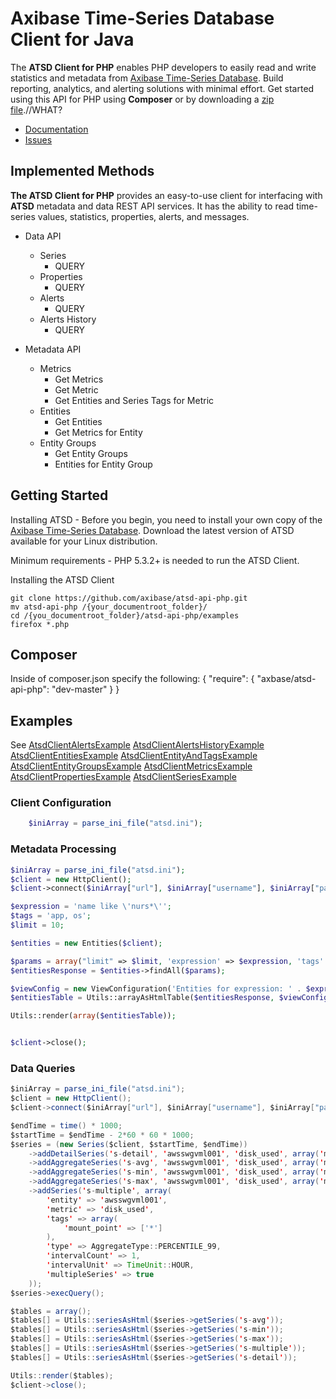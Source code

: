 # Axibase Time-Series Database Client for Java

The **ATSD Client for PHP** enables PHP developers to easily read and write statistics and metadata from
[Axibase Time-Series Database][atsd]. Build reporting, analytics, and alerting solutions with minimal effort.
Get started using this API for PHP using **Composer** or by downloading a [zip file][atsd-zip].//WHAT?

* [Documentation][atsd-api]
* [Issues][atsd-issues]

## Implemented Methods

**The ATSD Client for PHP** provides an easy-to-use client for interfacing with **ATSD** metadata and data REST API services.
It has the ability to read time-series values, statistics, properties, alerts, and messages.

- Data API
    - Series
        - QUERY
    - Properties
        - QUERY
    - Alerts
        - QUERY
    - Alerts History
        - QUERY

- Metadata API
    - Metrics
        - Get Metrics
        - Get Metric
        - Get Entities and Series Tags for Metric
    - Entities
        - Get Entities
        - Get Metrics for Entity
    - Entity Groups
        - Get Entity Groups
        - Entities for Entity Group


## Getting Started
Installing ATSD - Before you begin, you need to install your own copy of the [Axibase Time-Series Database][atsd].
Download the latest version of ATSD available for your Linux distribution.

Minimum requirements - PHP 5.3.2+ is needed to run the ATSD Client.

Installing the ATSD Client

```
git clone https://github.com/axibase/atsd-api-php.git
mv atsd-api-php /{your_documentroot_folder}/
cd /{you_documentroot_folder}/atsd-api-php/examples
firefox *.php 
```
## Composer
Inside of composer.json specify the following:
{
"require": {
    "axbase/atsd-api-php": "dev-master"
    }
}
## Examples

See 
[AtsdClientAlertsExample][atsd-alerts-example] 
[AtsdClientAlertsHistoryExample][atsd-alertsHistory-example] 
[AtsdClientEntitiesExample][atsd-entities-example] 
[AtsdClientEntityAndTagsExample][atsd-entitiesEndTags-example] 
[AtsdClientEntityGroupsExample][atsd-entityGroup-example] 
[AtsdClientMetricsExample][atsd-metrics-example] 
[AtsdClientPropertiesExample][atsd-properties-example] 
[AtsdClientSeriesExample][atsd-properties-example]

### Client Configuration

```php
    $iniArray = parse_ini_file("atsd.ini");
```

### Metadata Processing
```php
$iniArray = parse_ini_file("atsd.ini");
$client = new HttpClient();
$client->connect($iniArray["url"], $iniArray["username"], $iniArray["password"]);

$expression = 'name like \'nurs*\'';
$tags = 'app, os';
$limit = 10;

$entities = new Entities($client);

$params = array("limit" => $limit, 'expression' => $expression, 'tags' => $tags );
$entitiesResponse = $entities->findAll($params);

$viewConfig = new ViewConfiguration('Entities for expression: ' . $expression . "; tags: " . $tags . "; limit: " . $limit, 'entities', array('lastInsertTime' => 'unixtimestamp'));
$entitiesTable = Utils::arrayAsHtmlTable($entitiesResponse, $viewConfig);

Utils::render(array($entitiesTable));


$client->close();
```

### Data Queries
```java
$iniArray = parse_ini_file("atsd.ini");
$client = new HttpClient();
$client->connect($iniArray["url"], $iniArray["username"], $iniArray["password"]);

$endTime = time() * 1000;
$startTime = $endTime - 2*60 * 60 * 1000;
$series = (new Series($client, $startTime, $endTime))
    ->addDetailSeries('s-detail', 'awsswgvml001', 'disk_used', array('mount_point' => ['/']))
    ->addAggregateSeries('s-avg', 'awsswgvml001', 'disk_used', array('mount_point' => ['/']), AggregateType::MIN, 1, TimeUnit::HOUR)
    ->addAggregateSeries('s-min', 'awsswgvml001', 'disk_used', array('mount_point' => ['/']), AggregateType::MAX, 1, TimeUnit::HOUR)
    ->addAggregateSeries('s-max', 'awsswgvml001', 'disk_used', array('mount_point' => ['/']), AggregateType::AVG, 1, TimeUnit::HOUR)
    ->addSeries('s-multiple', array(
        'entity' => 'awsswgvml001',
        'metric' => 'disk_used',
        'tags' => array(
            'mount_point' => ['*']
        ),
        'type' => AggregateType::PERCENTILE_99,
        'intervalCount' => 1,
        'intervalUnit' => TimeUnit::HOUR,
        'multipleSeries' => true
    ));
$series->execQuery();

$tables = array();
$tables[] = Utils::seriesAsHtml($series->getSeries('s-avg'));
$tables[] = Utils::seriesAsHtml($series->getSeries('s-min'));
$tables[] = Utils::seriesAsHtml($series->getSeries('s-max'));
$tables[] = Utils::seriesAsHtml($series->getSeries('s-multiple'));
$tables[] = Utils::seriesAsHtml($series->getSeries('s-detail'));

Utils::render($tables);
$client->close();

```


[atsd]:https://axibase.com/products/axibase-time-series-database/
[atsd-api]:https://axibase.com/products/axibase-time-series-database/reading-data/php/
[atsd-zip]:https://github.com/axibase/atsd-api-java/releases/download/untagged-0901a806a9372ef24c51/v0.3-alpha.zip
[atsd-issues]:https://www.axibase.com/support.htm

[atsd-alerts-example]:./examples/AlertsExample.html
[atsd-alertsHistory-example]:https://github.com/axibase/atsd-api-php/examples/AlertsHistoryExample.html
[atsd-entities-example]:https://github.com/axibase/atsd-api-php/examples/EntitiesExample.html
[atsd-entitiesEndTags-example]:https://github.com/axibase/atsd-api-php/examples/EntityAndTagsExample.html
[atsd-entityGroup-example]:https://github.com/axibase/atsd-api-php/examples/
[atsd-metrics-example]:https://github.com/axibase/atsd-api-php/examples/
[atsd-properties-example]:https://github.com/axibase/atsd-api-php/examples/
[atsd-properties-example]:https://github.com/axibase/atsd-api-php/examples/
